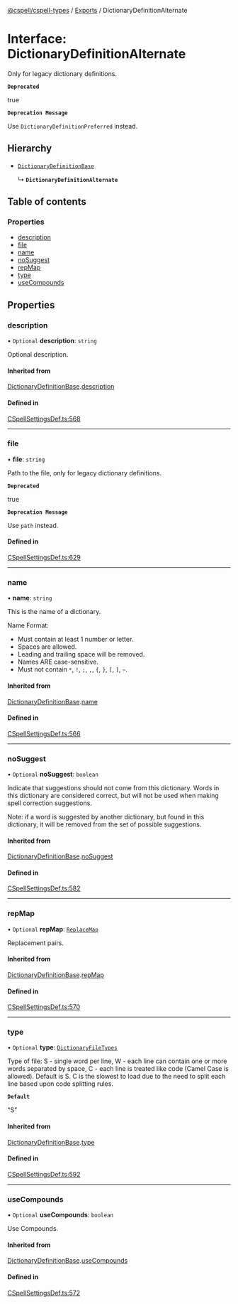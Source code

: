 [@cspell/cspell-types](../README.md) / [Exports](../modules.md) / DictionaryDefinitionAlternate

# Interface: DictionaryDefinitionAlternate

Only for legacy dictionary definitions.

**`Deprecated`**

true

**`Deprecation Message`**

Use `DictionaryDefinitionPreferred` instead.

## Hierarchy

- [`DictionaryDefinitionBase`](DictionaryDefinitionBase.md)

  ↳ **`DictionaryDefinitionAlternate`**

## Table of contents

### Properties

- [description](DictionaryDefinitionAlternate.md#description)
- [file](DictionaryDefinitionAlternate.md#file)
- [name](DictionaryDefinitionAlternate.md#name)
- [noSuggest](DictionaryDefinitionAlternate.md#nosuggest)
- [repMap](DictionaryDefinitionAlternate.md#repmap)
- [type](DictionaryDefinitionAlternate.md#type)
- [useCompounds](DictionaryDefinitionAlternate.md#usecompounds)

## Properties

### description

• `Optional` **description**: `string`

Optional description.

#### Inherited from

[DictionaryDefinitionBase](DictionaryDefinitionBase.md).[description](DictionaryDefinitionBase.md#description)

#### Defined in

[CSpellSettingsDef.ts:568](https://github.com/streetsidesoftware/cspell/blob/aeb24c4/packages/cspell-types/src/CSpellSettingsDef.ts#L568)

___

### file

• **file**: `string`

Path to the file, only for legacy dictionary definitions.

**`Deprecated`**

true

**`Deprecation Message`**

Use `path` instead.

#### Defined in

[CSpellSettingsDef.ts:629](https://github.com/streetsidesoftware/cspell/blob/aeb24c4/packages/cspell-types/src/CSpellSettingsDef.ts#L629)

___

### name

• **name**: `string`

This is the name of a dictionary.

Name Format:
- Must contain at least 1 number or letter.
- Spaces are allowed.
- Leading and trailing space will be removed.
- Names ARE case-sensitive.
- Must not contain `*`, `!`, `;`, `,`, `{`, `}`, `[`, `]`, `~`.

#### Inherited from

[DictionaryDefinitionBase](DictionaryDefinitionBase.md).[name](DictionaryDefinitionBase.md#name)

#### Defined in

[CSpellSettingsDef.ts:566](https://github.com/streetsidesoftware/cspell/blob/aeb24c4/packages/cspell-types/src/CSpellSettingsDef.ts#L566)

___

### noSuggest

• `Optional` **noSuggest**: `boolean`

Indicate that suggestions should not come from this dictionary.
Words in this dictionary are considered correct, but will not be
used when making spell correction suggestions.

Note: if a word is suggested by another dictionary, but found in
this dictionary, it will be removed from the set of
possible suggestions.

#### Inherited from

[DictionaryDefinitionBase](DictionaryDefinitionBase.md).[noSuggest](DictionaryDefinitionBase.md#nosuggest)

#### Defined in

[CSpellSettingsDef.ts:582](https://github.com/streetsidesoftware/cspell/blob/aeb24c4/packages/cspell-types/src/CSpellSettingsDef.ts#L582)

___

### repMap

• `Optional` **repMap**: [`ReplaceMap`](../modules.md#replacemap)

Replacement pairs.

#### Inherited from

[DictionaryDefinitionBase](DictionaryDefinitionBase.md).[repMap](DictionaryDefinitionBase.md#repmap)

#### Defined in

[CSpellSettingsDef.ts:570](https://github.com/streetsidesoftware/cspell/blob/aeb24c4/packages/cspell-types/src/CSpellSettingsDef.ts#L570)

___

### type

• `Optional` **type**: [`DictionaryFileTypes`](../modules.md#dictionaryfiletypes)

Type of file:
S - single word per line,
W - each line can contain one or more words separated by space,
C - each line is treated like code (Camel Case is allowed).
Default is S.
C is the slowest to load due to the need to split each line based upon code splitting rules.

**`Default`**

"S"

#### Inherited from

[DictionaryDefinitionBase](DictionaryDefinitionBase.md).[type](DictionaryDefinitionBase.md#type)

#### Defined in

[CSpellSettingsDef.ts:592](https://github.com/streetsidesoftware/cspell/blob/aeb24c4/packages/cspell-types/src/CSpellSettingsDef.ts#L592)

___

### useCompounds

• `Optional` **useCompounds**: `boolean`

Use Compounds.

#### Inherited from

[DictionaryDefinitionBase](DictionaryDefinitionBase.md).[useCompounds](DictionaryDefinitionBase.md#usecompounds)

#### Defined in

[CSpellSettingsDef.ts:572](https://github.com/streetsidesoftware/cspell/blob/aeb24c4/packages/cspell-types/src/CSpellSettingsDef.ts#L572)
